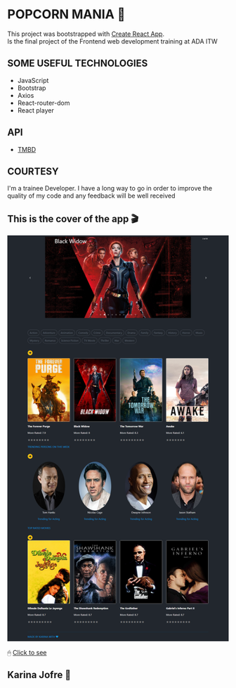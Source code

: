 # POPCORN MANIA 🍿

This project was bootstrapped with [Create React App](https://github.com/facebook/create-react-app).
<br>
Is the final project of the Frontend web development training at ADA ITW

## SOME USEFUL TECHNOLOGIES

- JavaScript
- Bootstrap
- Axios
- React-router-dom
- React player

## API
- [TMBD](https://www.themoviedb.org/)

## COURTESY
I'm a trainee Developer. I have a long way to go in order to improve the quality of my code and any feedback will be well received

## This is the cover of the app 🎬

![imágen](./public/screen-app.png)


🖱 [Click to see](https://amazing-shirley-75d411.netlify.app/)

## Karina Jofre 🔹


